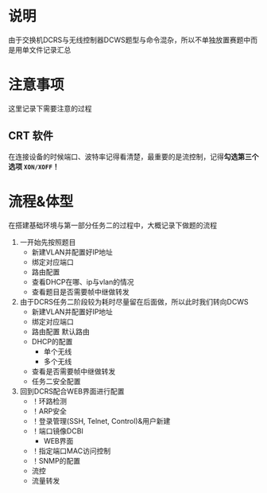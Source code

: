 # 说明

由于交换机DCRS与无线控制器DCWS题型与命令混杂，所以不单独放置赛题中而是用单文件记录汇总

# 注意事项

这里记录下需要注意的过程

## CRT 软件 

在连接设备的时候端口、波特率记得看清楚，最重要的是流控制，记得**勾选第三个选项 `XON/XOFF`！**

# 流程&体型

在搭建基础环境与第一部分任务二的过程中，大概记录下做题的流程

1. 一开始先按照题目
   * 新建VLAN并配置好IP地址
   * 绑定对应端口
   * 路由配置
   * 查看DHCP在哪、ip与vlan的情况
   * 查看题目是否需要帧中继做转发
2. 由于DCRS任务二阶段较为耗时尽量留在后面做，所以此时我们转向DCWS
   * 新建VLAN并配置好IP地址
   * 绑定对应端口
   * 路由配置 默认路由
   * DHCP的配置
     * 单个无线
     * 多个无线
   * 查看是否需要帧中继做转发
   * 任务二安全配置
3. 回到DCRS配合WEB界面进行配置
   * ！环路检测
   * ！ARP安全
   * ！登录管理(SSH, Telnet, Control)&用户新建
   * ！端口镜像DCBI
     * WEB界面
   * ！指定端口MAC访问控制
   * ！SNMP的配置
   * 流控
   * 流量转发